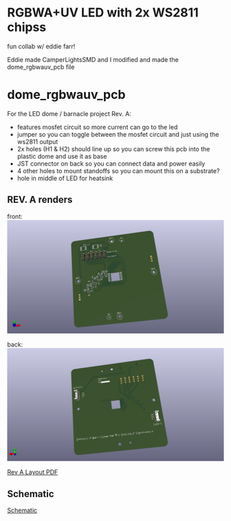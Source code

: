 # RGBWA+UV LED with 2x WS2811 chipss

fun collab w/ eddie farr!

Eddie made CamperLightsSMD and I modified and made the dome_rgbwauv_pcb file

# dome_rgbwauv_pcb

For the LED dome / barnacle project
Rev. A:
- features mosfet circuit so more current can go to the led
- jumper so you can toggle between the mosfet circuit and just using the ws2811 output
- 2x holes (H1 & H2) should line up so you can screw this pcb into the plastic dome and use it as base
- JST connector on back so you can connect data and power easily
- 4 other holes to mount standoffs so you can mount this on a substrate?
- hole in middle of LED for heatsink

## REV. A renders
front:
![alt text](dome_rgbwauv_pcb/dome_rgbwauv_pcb_3d_front.png)

back:
![alt text](dome_rgbwauv_pcb/dome_rgbwauv_pcb_3d_back.png)

[Rev A Layout PDF](dome_rgbwauv_pcb/dome_rgbwauv_pcb_LAYOUT.pdf)
## Schematic 
[Schematic](dome_rgbwauv_pcb/dome_rgbwauv_Schematic.pdf)